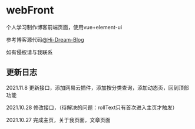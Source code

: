 # webFront

个人学习制作博客前端页面，使用vue+element-ui

参考博客源代码[@Hi-Dream-Blog](https://github.com/dateolive/Hi-Dream-Blog)

如有侵权请与我联系

## 更新日志
2021.11.8 更新接口，添加网易云插件，添加按分类查询，添加动态页，回到顶部功能

2021.10.28 修改接口，（待解决的问题：rollText只有首次进入主页才触发）

2021.10.27 完成主页，关于我页面，文章页面